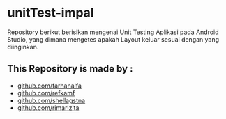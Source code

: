# unitTest-impal
Repository berikut berisikan mengenai Unit Testing Aplikasi pada Android Studio, yang dimana mengetes apakah Layout keluar sesuai dengan yang diinginkan.

## This Repository is made by :
* [github.com/farhanalfa](https://github.com/farhanalfa)
* [github.com/refkamf](https://github.com/refkamf)
* [github.com/shellagstna](https://github.com/shellagstna)
* [github.com/rimarizita](https://github.com/rimarizita)

